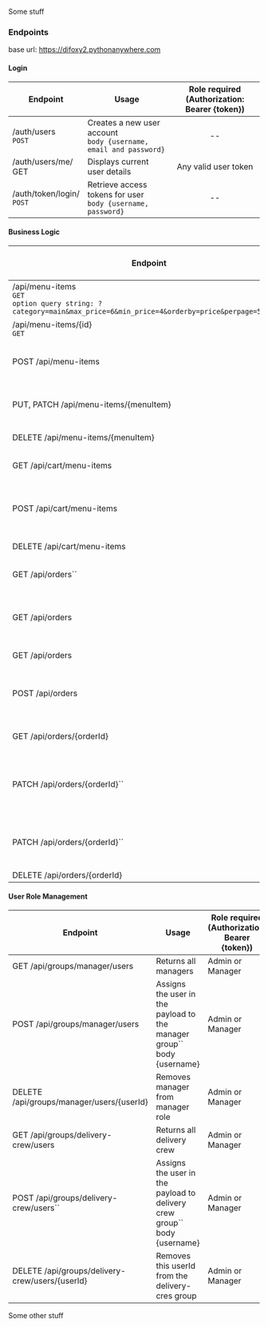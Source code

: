 Some stuff

### Endpoints

base url: https://difoxy2.pythonanywhere.com

#### Login

| Endpoint                         | Usage                                                                     | Role			required<br />(Authorization:			Bearer {token}) |
| -------------------------------- | ------------------------------------------------------------------------- | :----------------------------------------------------: |
| /auth/users<br />`POST`        | Creates			a new user account<br />`body {username, email and password}` |                           --                           |
| /auth/users/me/<br />GET         | Displays			current user details                                           |                 Any			valid user token                 |
| /auth/token/login/<br />`POST` | Retrieve			access tokens for user<br />`body {username, password}`      |                           --                           |



#### Business Logic

| Endpoint                                                                                                                        | Usage                                                                                              | Role			required (Authorization:			Bearer {token} |
| ------------------------------------------------------------------------------------------------------------------------------- | -------------------------------------------------------------------------------------------------- | ------------------------------------------------ |
| /api/menu-items<br />`GET`<br />`option query string: ?category=main&max_price=6&min_price=4&orderby=price&perpage=5&page2` | Lists			all menu items                                                                             | --                                               |
| /api/menu-items/{id}<br />`GET`                                                                                               | Lists			single menu item                                                                           | --                                               |
| POST			 /api/menu-items                                                                                                         | Creates			a new menu item body			{title, price, category_id}                                       | Admin			or Manager                               |
| PUT,			PATCH  /api/menu-items/{menuItem}                                                                                        | Updates			single menu item body			{title, price, category_id}                                      | Admin			or Manager                               |
| DELETE			/api/menu-items/{menuItem}                                                                                             | Deletes			menu item                                                                                | Admin			or Manager                               |
| GET			 /api/cart/menu-items                                                                                                     | Returns			items in cart for current user                                                           | Customer                                         |
| POST			 /api/cart/menu-items                                                                                                    | Adds			the menu itemsto			cartof			current user  body{menuitem_id,			quantity}                     | Customer                                         |
| DELETE			 /api/cart/menu-items                                                                                                  | Empty			cartof			current user                                                                      | Customer                                         |
| GET			 /api/orders``                                                                                                            | Returns			all orders created by current user                                                       | Customer                                         |
| GET			 /api/orders                                                                                                              | Returns			all orderswith			“delivery_crew” field=			current delivery crew                        | Delivery			crew                                  |
| GET			 /api/orders                                                                                                              | Returns			all orders of all users                                                                  | Admin			or Manager                               |
| POST			 /api/orders                                                                                                             | Creates			a new order from current			cart items, will remove all items in cart                     | Customer                                         |
| GET			 /api/orders/{orderId}                                                                                                    | Returns			all items for this order id.                                                             | Customer			who created the order                 |
| PATCH			 /api/orders/{orderId}``                                                                                                | Update			“delivery_crew”			or “status”			field of this order``  body			{delivery_crew, status} | Manager                                          |
| PATCH			 /api/orders/{orderId}``                                                                                                | Update			“status”			field of this order``  body			{delivery_crew, status}                        | Delivery			crewassigned			to this order          |
| DELETE			 /api/orders/{orderId}                                                                                                 | Delete			order                                                                                     | Manager                                          |



#### User Role Management

| Endpoint                                           | Usage                                                                                 | Role			required (Authorization:			Bearer {token}) |
| -------------------------------------------------- | ------------------------------------------------------------------------------------- | ------------------------------------------------- |
| GET			 /api/groups/manager/users                   | Returns			all managers                                                                | Admin			or Manager                                |
| POST			 /api/groups/manager/users                  | Assigns			the user in the payload to the manager group``  body			{username}    | Admin			or Manager                                |
| DELETE			 /api/groups/manager/users/{userId}       | Removes			manager			from manager role                                                 | Admin			or Manager                                |
| GET			 /api/groups/delivery-crew/users             | Returns			all delivery crew                                                           | Admin			or Manager                                |
| POST			 /api/groups/delivery-crew/users``   | Assigns			the user in the payload to delivery crew group``   body			{username} | Admin			or Manager                                |
| DELETE			 /api/groups/delivery-crew/users/{userId} | Removes			this userId from the delivery-cres group                                    | Admin			or Manager                                |


Some other stuff

